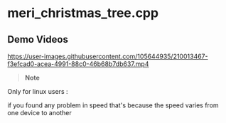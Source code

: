 # meri_christmas_tree.cpp

## Demo Videos


https://user-images.githubusercontent.com/105644935/210013467-f3efcad0-acea-4991-88c0-46b68b7db637.mp4


> **Note**

Only for linux users :

if you found any problem in speed that's because the speed varies from one device to another
